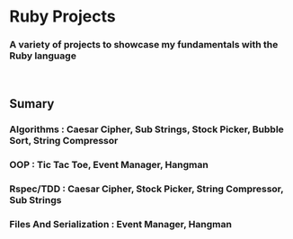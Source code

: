 # Ruby Projects

### A variety of projects to showcase my **fundamentals** with the Ruby language

<br>

## Sumary

### **Algorithms** : Caesar Cipher, Sub Strings, Stock Picker, Bubble Sort, String Compressor

### **OOP** : Tic Tac Toe, Event Manager, Hangman

### **Rspec/TDD** : Caesar Cipher, Stock Picker, String Compressor, Sub Strings

### **Files And Serialization** : Event Manager, Hangman
